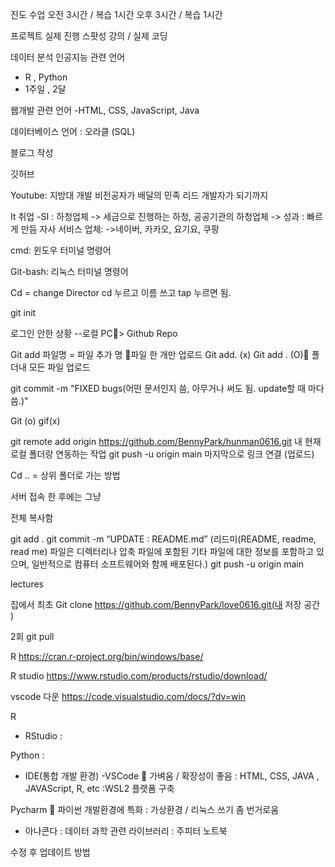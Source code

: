 진도 수업 
오전 3시간 / 복습 1시간
오후 3시간 / 복습 1시간

프로젝트 실제 진행
스팟성 강의 / 실제 코딩

데이터 분석 인공지능 관련 언어
- R , Python
- 1주일 , 2달 

웹개발 관련 언어
-HTML, CSS, JavaScript, Java

데이터베이스 언어 : 오라클 (SQL)

블로그 작성

깃허브

Youtube: 지방대 개발 비전공자가 배달의 민족 리드 개발자가 되기까지

It 취업
-SI : 하청업체
-> 세금으로 진행하는 하청, 공공기관의 하청업체
-> 성과 : 빠르게 만듬
자사 서비스 업체:
->네이버, 카카오, 요기요, 쿠팡

cmd: 윈도우 터미널 명령어

Git-bash: 리눅스 터미널 명령어

 
 
Cd = change Director 
cd 누르고 이름 쓰고 tap 누르면 됨.
 
 
  

git init
 

로그인 안한 상황 
--로컬 PC> Github Repo

Git add 파일명 = 파일 추가 명 파일 한 개만 업로드
Git add. (x)
Git add . (O) 폴더내 모든 파일 업로드
 

git commit -m "FIXED bugs(어떤 문서인지 씀, 아무거나 써도 됨. update할 때 마다 씀.)" 
 

 
Git (o) gif(x)
 

 
git remote add origin https://github.com/BennyPark/hunman0616.git
내 현재 로컬 폴더랑 연동하는 작업
git push -u origin main
마지막으로 링크 연결 (업로드)

 
 
 
 

 
Cd .. = 상위 폴더로 가는 방법

서버 접속 한 후에는 그냥 
 
전체 복사함
 
git add .
git commit -m “UPDATE : README.md”
 (리드미(README, readme, read me) 파일은 디렉터리나 압축 파일에 포함된 기타 파일에 대한 정보를 포함하고 있으며, 일반적으로 컴퓨터 소프트웨어와 함께 배포된다.)
git push -u origin main

lectures


집에서 
최초 
Git clone https://github.com/BennyPark/love0616.git(내 저장 공간 )


2회
git pull



R
https://cran.r-project.org/bin/windows/base/

R studio
https://www.rstudio.com/products/rstudio/download/

vscode 다운
https://code.visualstudio.com/docs/?dv=win


R 
- RStudio : 

Python : 
- IDE(통합 개발 환경)
-VSCode  가벼움 / 확장성이 좋음
: HTML, CSS, JAVA , JAVAScript, R, etc
:WSL2 플랫폼 구축

Pycharm  파이썬 개발환경에 특화
: 가상환경 / 리눅스 쓰기 좀 번거로움

- 아나콘다
: 데이터 과학 관련 라이브러리 
: 주피터 노트북

 
수정 후 업데이트 방법


